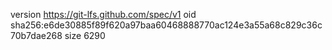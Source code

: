version https://git-lfs.github.com/spec/v1
oid sha256:e6de30885f89f620a97baa60468888770ac124e3a55a68c829c36c70b7dae268
size 6290
